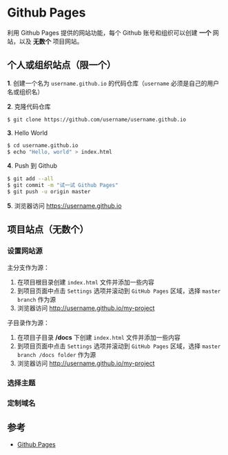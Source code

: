 # Github Pages

利用 Github Pages 提供的网站功能，每个 Github 账号和组织可以创建 **一个** 网站，以及 **无数个** 项目网站。

## 个人或组织站点（限一个）

**1**. 创建一个名为 `username.github.io` 的代码仓库（`username` 必须是自己的用户名或组织名）

**2**. 克隆代码仓库

```bash
$ git clone https://github.com/username/username.github.io
```

**3**. Hello World

```bash
$ cd username.github.io
$ echo "Hello, world" > index.html
```

**4**. Push 到 Github

```bash
$ git add --all
$ git commit -m "试一试 Github Pages"
$ git push -u origin master
```

**5**. 浏览器访问 <https://username.github.io>

## 项目站点（无数个）

### 设置网站源

主分支作为源：

1. 在项目根目录创建 `index.html` 文件并添加一些内容
2. 到项目页面中点击 `Settings` 选项并滚动到 `GitHub Pages` 区域，选择 `master branch` 作为源
3. 浏览器访问 <http://username.github.io/my-project>

子目录作为源：

1. 在项目子目录 **/docs** 下创建 `index.html` 文件并添加一些内容
2. 到项目页面中点击 `Settings` 选项并滚动到 `GitHub Pages` 区域，选择 `master branch /docs folder` 作为源
3. 浏览器访问 <http://username.github.io/my-project>

### 选择主题

### 定制域名

## 参考

* [Github Pages](https://pages.github.com/)
